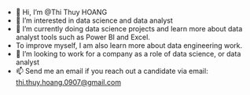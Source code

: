 - 👋 Hi, I’m @Thi Thuy HOANG
- 👀 I’m interested in data science and data analyst
- 🌱 I’m currently doing data science projects and learn more about data analyst tools such as Power BI and Excel.
-  To improve myself, I am also learn more about data engineering work.  
- 💞️ I’m looking to work for a company as a role of data science, or data analyst 
- 📫 Send me an email if you reach out a candidate via email: thi.thuy.hoang.0907@gmail.com

<!---
DueMinh/DueMinh is a ✨ special ✨ repository because its `README.md` (this file) appears on your GitHub profile.
You can click the Preview link to take a look at your changes.
--->
